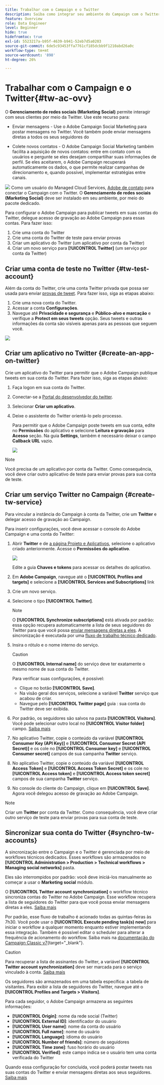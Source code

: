 ```yaml
---
title: Trabalhar com o Campaign e o Twitter
description: Saiba como integrar seu ambiente do Campaign com o Twitter
feature: Overview
role: Data Engineer
level: Beginner
hide: true
hidefromtoc: true
exl-id: 5523217a-b95f-4639-b941-52eb7d5a0203
source-git-commit: 6de5c93453ffa7761cf185dcbb9f1210abd26a0c
workflow-type: tm+mt
source-wordcount: '898'
ht-degree: 26%

---
```


# Trabalhar com o Campaign e o Twitter{#tw-ac-ovv}

O **Gerenciamento de redes sociais (Marketing Social)** permite interagir com seus clientes por meio da Twitter. Use este recurso para:

* Enviar mensagens - Use o Adobe Campaign Social Marketing para postar mensagens no Twitter. Você também pode enviar mensagens diretas a todos os seus seguidores do 

* Colete novos contatos - O Adobe Campaign Social Marketing também facilita a aquisição de novos contatos: entre em contato com os usuários e pergunte se eles desejam compartilhar suas informações de perfil. Se eles aceitarem, o Adobe Campaign recuperará automaticamente os dados, o que permite realizar campanhas de direcionamento e, quando possível, implementar estratégias entre canais.

![](../assets/do-not-localize/speech.png)  Como um usuário do Managed Cloud Services, [Adobe de contato](../start/campaign-faq.md#support) para conectar o Campaign com o Twitter. O  **Gerenciamento de redes sociais (Marketing Social)** deve ser instalado em seu ambiente, por meio do pacote dedicado.


Para configurar o Adobe Campaign para publicar tweets em suas contas do Twitter, delegue acesso de gravação ao Adobe Campaign para essas contas. Para fazer isso:

1. Crie uma conta do Twitter
1. Crie uma conta do Twitter de teste para enviar provas
1. Criar um aplicativo do Twitter (um aplicativo por conta da Twitter)
1. Criar um novo serviço para **[!UICONTROL Twitter]** (um serviço por conta da Twitter)

## Criar uma conta de teste no Twitter {#tw-test-account}

Além da conta do Twitter, crie uma conta Twitter privada que possa ser usada para enviar [provas de tweet](../send/twitter.md#send-tw-proofs). Para fazer isso, siga as etapas abaixo:

1. Crie uma nova conta do Twitter.
1. Acessar a conta  **Configurações**.
1. Navegue até **Privacidade e segurança** e **Público-alvo e marcação** e verifique a **Protect em seus tweets** opção. Seus tweets e outras informações da conta são visíveis apenas para as pessoas que seguem você.

![](assets/social_tw_test_page.png)

## Criar um aplicativo no Twitter {#create-an-app-on-twitter}

Crie um aplicativo do Twitter para permitir que o Adobe Campaign publique tweets em sua conta do Twitter.  Para fazer isso, siga as etapas abaixo:

1. Faça logon em sua conta do Twitter.
1. Conectar-se a [Portal do desenvolvedor do twitter](https://developer.twitter.com/en/apps).
1. Selecionar **Criar um aplicativo**.
1. Deixe o assistente do Twitter orientá-lo pelo processo.

   Para permitir que o Adobe Campaign poste tweets em sua conta, edite no **Permissões** do aplicativo e selecione **Leitura e gravação** para **Acesso** seção. Na guia **Settings**, também é necessário deixar o campo **Callback URL** vazio.

   ![](assets/social_tw_app.png)

>[!NOTE]
>
>Você precisa de um aplicativo por conta da Twitter. Como consequência, você deve criar outro aplicativo de teste para enviar provas para sua conta de teste.

## Criar um serviço Twitter no Campaign {#create-tw-service}

Para vincular a instância do Campaign à conta da Twitter, crie um **Twitter** e delegar acesso de gravação ao Campaign.

Para inserir configurações, você deve acessar o console do Adobe Campaign e uma conta do Twitter:

1. Abrir **Twitter** e de [a página Projeto e Aplicativos](https://developer.twitter.com/en/portal/projects-and-apps), selecione o aplicativo criado anteriormente. Acesse o **Permissões do aplicativo**.

   ![](assets/social_tw_service.png)

   Edite a guia **Chaves e tokens** para acessar os detalhes do aplicativo.

1. Em **Adobe Campaign**, navegue até o **[!UICONTROL Profiles and targets]** e selecione a **[!UICONTROL Services and Subscriptions]** link
1. Crie um novo serviço.
1. Selecione o tipo **[!UICONTROL Twitter]**.

   >[!NOTE]
   >
   >O **[!UICONTROL Synchronize subscriptions]** está ativada por padrão: essa opção recupera automaticamente a lista de seus seguidores do Twitter para que você possa [enviar mensagens diretas a eles](../send/twitter.md#direct-tw-messages). A sincronização é executada por uma [fluxo de trabalho técnico dedicado](#synchro-tw-accounts).

1. Insira o rótulo e o nome interno do serviço.

   >[!CAUTION]
   >
   >O **[!UICONTROL Internal name]** do serviço deve ter exatamente o mesmo nome de sua conta do Twitter.

   Para verificar suas configurações, é possível:

   * Clique no botão **[!UICONTROL Save]**.
   * Na visão geral dos serviços, selecione a variável **Twitter** serviço que acabou de criar.
   * Navegue pelo **[!UICONTROL Twitter page]** guia : sua conta do Twitter deve ser exibida.

1. Por padrão, os seguidores são salvos na pasta **[!UICONTROL Visitors]**. Você pode selecionar outro local no **[!UICONTROL Visitor folder]** campo. [Saiba mais](../send/twitter.md#direct-tw-messages)

1. No aplicativo Twitter, copie o conteúdo da variável **[!UICONTROL Consumer Key (API Key)]** e **[!UICONTROL Consumer Secret (API Secret)]** e os cole no **[!UICONTROL Consumer key]** e **[!UICONTROL Consumer secret]** campos de sua campanha **Twitter** serviço.

1. No aplicativo Twitter, copie o conteúdo da variável **[!UICONTROL Access Token]** e **[!UICONTROL Access Token Secret]** e os cole no **[!UICONTROL Access token]** e **[!UICONTROL Access token secret]** campos de sua campanha **Twitter** serviço.

1. No console do cliente do Campaign, clique em **[!UICONTROL Save]**. Agora você delegou acesso de gravação ao Adobe Campaign.


>[!NOTE]
>
>Criar um **Twitter** por conta da Twitter. Como consequência, você deve criar outro serviço de teste para enviar provas para sua conta de teste.

## Sincronizar sua conta do Twitter {#synchro-tw-accounts}

A sincronização entre o Campaign e o Twitter é gerenciada por meio de workflows técnicos dedicados. Esses workflows são armazenados no **[!UICONTROL Administration > Production > Technical workflows > Managing social networks]** pasta.

Eles são interrompidos por padrão: você deve iniciá-los manualmente ao começar a usar o **Marketing social** módulo.

O **[!UICONTROL Twitter account synchronization]** o workflow técnico sincroniza contas do Twitter no Adobe Campaign. Esse workflow recupera a lista de seguidores do Twitter para que você possa enviar mensagens diretas a eles. [Saiba mais](../send/twitter.md#direct-tw-messages)

Por padrão, esse fluxo de trabalho é acionado todas as quintas-feiras às 7h30. Você pode usar o **[!UICONTROL Execute pending task(s) now]** para iniciar o workflow a qualquer momento enquanto estiver implementando essa integração.  Também é possível editar o scheduler para alterar a frequência de acionamento do workflow. Saiba mais na [documentação do Campaign Classic v7](https://experienceleague.adobe.com/docs/campaign-classic/using/automating-with-workflows/flow-control-activities/scheduler.html){target=&quot;_blank&quot;}.

>[!CAUTION]
>
>Para recuperar a lista de assinantes do Twitter, a variável **[!UICONTROL Twitter account synchronization]** deve ser marcada para o serviço vinculado à conta. [Saiba mais](#create-tw-service)

Os seguidores são armazenados em uma tabela específica: a tabela de visitantes. Para exibir a lista de seguidores do Twitter, navegue até o **[!UICONTROL Profiles and Targets > Visitors]**.

Para cada seguidor, o Adobe Campaign armazena as seguintes informações:

* **[!UICONTROL Origin]**: nome da rede social (Twitter)
* **[!UICONTROL External ID]**: identificador do usuário
* **[!UICONTROL User name]**: nome da conta do usuário
* **[!UICONTROL Full name]**: nome do usuário
* **[!UICONTROL Language]**: idioma do usuário
* **[!UICONTROL Number of friends]**: número de seguidores
* **[!UICONTROL Time zone]**: fuso horário do usuário
* **[!UICONTROL Verified]**: este campo indica se o usuário tem uma conta verificada do Twitter

Quando essa configuração for concluída, você poderá postar tweets nas suas contas do Twitter e enviar mensagens diretas aos seus seguidores. [Saiba mais](../send/twitter.md)
